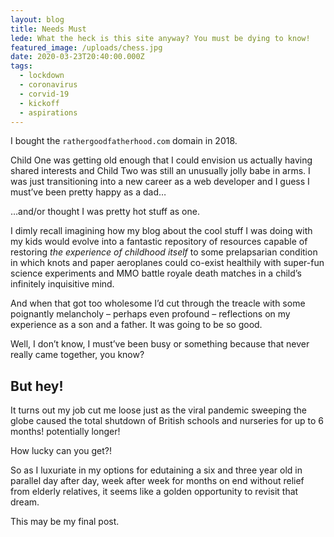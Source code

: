 ```yaml
---
layout: blog
title: Needs Must
lede: What the heck is this site anyway? You must be dying to know!
featured_image: /uploads/chess.jpg
date: 2020-03-23T20:40:00.000Z
tags:
  - lockdown
  - coronavirus
  - corvid-19
  - kickoff
  - aspirations
---
```

I bought the `rathergoodfatherhood.com` domain in 2018.

Child One was getting old enough that I could envision us actually having shared interests and Child Two was still an unusually jolly babe in arms. I was just transitioning into a new career as a web developer and I guess I must’ve been pretty happy as a dad…

…and/or thought I was pretty hot stuff as one.

I dimly recall imagining how my blog about the cool stuff I was doing with my kids would evolve into a fantastic repository of resources capable of restoring _the experience of childhood itself_ to some prelapsarian condition in which knots and paper aeroplanes could co-exist healthily with super-fun science experiments and MMO battle royale death matches in a child’s infinitely inquisitive mind.

And when that got too wholesome I’d cut through the treacle with some poignantly melancholy – perhaps even profound – reflections on my experience as a son and a father. It was going to be so good.

Well, I don’t know, I must’ve been busy or something because that never really came together, you know?

## But hey!
It turns out my job cut me loose just as the viral pandemic sweeping the globe caused the total shutdown of British schools and nurseries for up to 6 months! potentially longer!

How lucky can you get?!

So as I luxuriate in my options for edutaining a six and three year old in parallel day after day, week after week for months on end without relief from elderly relatives, it seems like a golden opportunity to revisit that dream.

This may be my final post.